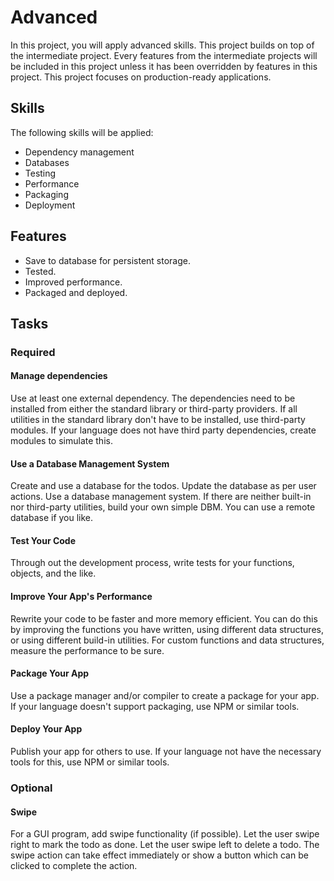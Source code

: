 # Advanced

In this project, you will apply advanced skills. This project builds on top of
the intermediate project. Every features from the intermediate projects will be
included in this project unless it has been overridden by features in this
project. This project focuses on production-ready applications.

## Skills

The following skills will be applied:

- Dependency management
- Databases
- Testing
- Performance
- Packaging
- Deployment

## Features

- Save to database for persistent storage.
- Tested.
- Improved performance.
- Packaged and deployed.

## Tasks

### Required

#### Manage dependencies

Use at least one external dependency. The dependencies need to be installed from 
either the standard library or third-party providers. If all utilities in the 
standard library don't have to be installed, use third-party modules. If your 
language does not have third party dependencies, create modules to simulate this.

#### Use a Database Management System

Create and use a database for the todos. Update the database as per user 
actions. Use a database management system. If there are neither built-in nor 
third-party utilities, build your own simple DBM. You can use a remote database 
if you like.

#### Test Your Code

Through out the development process, write tests for your functions, objects, 
and the like.

#### Improve Your App's Performance

Rewrite your code to be faster and more memory efficient. You can do this by 
improving the functions you have written, using different data structures, or 
using different build-in utilities. For custom functions and data structures, 
measure the performance to be sure.

#### Package Your App

Use a package manager and/or compiler to create a package for your app. If your 
language doesn't support packaging, use NPM or similar tools.

#### Deploy Your App

Publish your app for others to use. If your language not have the necessary 
tools for this, use NPM or similar tools.

### Optional

#### Swipe

For a GUI program, add swipe functionality (if possible). Let the user swipe 
right to mark the todo as done. Let the user swipe left to delete a todo. The 
swipe action can take effect immediately or show a button which can be clicked 
to complete the action.

